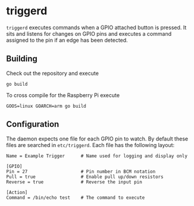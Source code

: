 triggerd
========
`triggerd` executes commands when a GPIO attached button is pressed.
It sits and listens for changes on GPIO pins and executes a command assigned to the pin if an edge has been detected.


Building
--------
Check out the repository and execute
```
go build
```

To cross compile for the Raspberry Pi execute
```
GOOS=linux GOARCH=arm go build
```


Configuration
-------------
The daemon expects one file for each GPIO pin to watch.
By default these files are searched in `etc/triggerd`.
Each file has the following layout:
```
Name = Example Trigger      # Name used for logging and display only

[GPIO]
Pin = 27                    # Pin number in BCM notation
Pull = true                 # Enable pull up/down resistors
Reverse = true              # Reverse the input pin

[Action]
Command = /bin/echo test    # The command to execute
```
